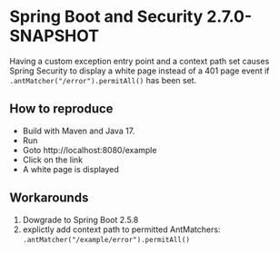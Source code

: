 # Spring Boot and Security 2.7.0-SNAPSHOT

Having a custom exception entry point and a context path set causes Spring Security to
display a white page instead of a 401 page event if `.antMatcher("/error").permitAll()` has been set.

## How to reproduce

* Build with Maven and Java 17.
* Run
* Goto http://localhost:8080/example
* Click on the link
* A white page is displayed

## Workarounds
1. Dowgrade to Spring Boot 2.5.8
2. explictly add context path to permitted AntMatchers: `.antMatcher("/example/error").permitAll()`

